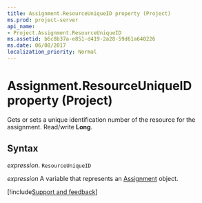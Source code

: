 ```yaml
---
title: Assignment.ResourceUniqueID property (Project)
ms.prod: project-server
api_name:
- Project.Assignment.ResourceUniqueID
ms.assetid: b6c8b37a-e851-d419-2a28-59d61a640226
ms.date: 06/08/2017
localization_priority: Normal
---
```



# Assignment.ResourceUniqueID property (Project)

Gets or sets a unique identification number of the resource for the assignment. Read/write  **Long**.


## Syntax

_expression_. `ResourceUniqueID`

_expression_ A variable that represents an [Assignment](./Project.Assignment.md) object.

[!include[Support and feedback](~/includes/feedback-boilerplate.md)]